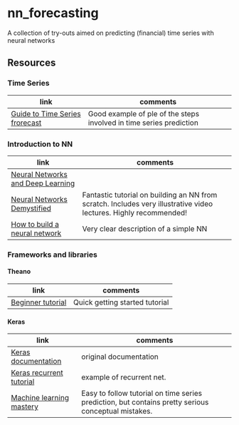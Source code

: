 # nn_forecasting
A collection of try-outs aimed on predicting (financial) time series with neural networks

## Resources

### Time Series
link | comments
-----|--------------
[Guide to Time Series frorecast](https://www.analyticsvidhya.com/blog/2016/02/time-series-forecasting-codes-python/) | Good example of ple of the steps involved in time series prediction 



### Introduction to NN
link | comments
-----|--------------
[Neural Networks and Deep Learning](http://neuralnetworksanddeeplearning.com/index.html) |  
[Neural Networks Demystified](https://github.com/stephencwelch/Neural-Networks-Demystified) | Fantastic tutorial on building an NN from scratch. Includes very illustrative video lectures. Highly recommended!
[How to build a neural network](http://stevenmiller888.github.io/mind-how-to-build-a-neural-network/) | Very clear description of a simple NN

### Frameworks and libraries

#### Theano
link | comments
-----|--------------
[Beginner tutorial](http://outlace.com/Beginner-Tutorial-Theano/) | Quick getting started tutorial


#### Keras
link | comments
-----|--------------
[Keras documentation](https://keras.io) |  original documentation
[Keras recurrent tutorial](https://github.com/Vict0rSch/deep_learning/tree/master/keras/recurrent) |  example of recurrent net. 
[Machine learning mastery](http://machinelearningmastery.com/time-series-prediction-with-deep-learning-in-python-with-keras/) | Easy to follow tutorial on time series prediction, but contains pretty serious conceptual mistakes.
